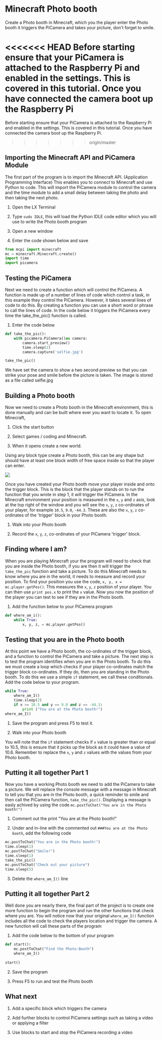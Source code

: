 # Minecraft Photo booth

Create a Photo booth in Minecraft, which you the player enter the Photo booth it triggers the PiCamera and takes your picture, don't forget to smile.

<<<<<<< HEAD
Before starting ensure that your PiCamera is attached to the Raspberry Pi and enabled in the settings.  This is covered in this tutorial.  Once you have connected the camera boot up the Raspberry Pi
=======
Before starting ensure that your PiCamera is attached to the Raspberry Pi and enabled in the settings.  This is covered in this tutorial.  Once you have connected the camera boot up the Raspberry Pi.
>>>>>>> origin/master

## Importing the Minecraft API and PiCamera Module

The first part of the program is to import the Minecraft API. (Application Programming Interface) This enables you to connect to Minecraft and use Python to code.
This will import the PiCamera module to control the camera and the time module to add a small delay between taking the photo and then taking the next photo.

1. Open the LX Terminal

2. Type `sudo IDLE`, this will load the Python IDLE code editor which you will use to write the Photo booth program

3. Open a new window

4. Enter the code shown below and save    
   
``` python
from mcpi import minecraft​
​mc = minecraft.Minecraft.create()
import time
import picamera
```

## Testing the PiCamera

Next we need to create a function which will control the PiCamera.  A function is made up of a number of lines of code which control a task, in this example they control the PiCamera.  However, it takes several lines of code to do this. By creating a function you can use a short word or phrase to call the lines of code.  In the code below it triggers the PiCamera every time the take_the_pic() function is called.   

1. Enter the code below

``` python
def take_the_pic():
	with picamera.PiCamera()as camera:
		camera.start_preview()
		time.sleep(2)
		camera.capture('selfie.jpg')

take_the_pic()		
``` 	

We have set the camera to show a two second preview so that you can strike your pose and smile before the picture is taken.  The image is stored as a file called
selfie.jpg

## Building a Photo booth 

Now we need to create a Photo booth in the Minecraft environment, this is done manually and can be built where ever you want to locate it.  To open Minecraft, 

1. Click the start button

2. Select games / coding and Minecraft.  

3. When it opens create a new world.

Using any block type create a Photo booth, this can be any shape but should have at least one block width of free space inside so that the player can enter.

![](images/Photobooth.jpg)

Once you have created your Photo booth move your player inside and onto the trigger block.  This is the block that the player stands on to run the function that 
you wrote in step 1, it will trigger the PiCamera.  In the Minecraft environment your position is measured in the `x`, `y` and `z` axis, look at the top right of the window and you will see the `x`, `y`, `z` co-ordinates of your player, for example `10.5`, `9.0`, `-44.3`.  These are also the `x`, `y`, `z` co-ordinates of the 'trigger' block in your Photo booth.
 
1. Walk into your Photo booth

2. Record the `x`, `y`, `z`, co-ordinates of your PiCamera 'trigger' block.

## Finding where I am?

When you are playing Minecraft your the program will need to check that you are inside the Photo booth, if you are then it will trigger the `take_the_pic` function and take a picture.  To do this Minecraft needs to know where you are in the world, it needs to measure and record your position.   To find your position you use the code, `x, y, x = mc.player.getPos()`.  This measures the `x`, `y`, `z` position of your player.  You can then use `print pos.x` to print the `x` value.  Now you now the position of the player you can test to see if they are in the Photo booth. 

1. Add the function below to your PiCamera program

``` python
def where_am_i():
	while True:
		x, y, z, = mc.player.getPos()
```
	
## Testing that you are in the Photo booth 
 
At this point we have a Photo booth, the co-ordinates of the trigger block, and a function to control the PiCamera and take a picture.  The next step is to test the program identifies when you are in the Photo booth.  To do this we must create a loop which checks if your player co-ordinates match the trigger block co-ordinates. If they do, then you are standing in the Photo booth.  To do this we use a simple `if` statement, we call these conditionals.  Add the code below to your program. 

```python
while True:
	where_am_I()
	time.sleep(2)
	if x >= 10.5 and y == 9.0 and z == -44.3:
		print ("You are at the Photo booth!")   
where_am_I()		
```

1. Save the program and press F5 to test it.

2. Walk into your Photo booth

You will note that the `if` statement checks if `x` value is greater than or equal to 10.5, this is ensure that it picks up the block as it could have a value of 10.6.  Remember to replace the `x`, `y` and `z` values with the values from your Photo booth.

## Putting it all together Part 1

Now you have a working Photo booth we need to add the PiCamera to take a picture.   We will replace the console message with a message in Minecraft to tell you that you are in the Photo booth, a quick reminder to smile and then call the PiCamera function, `take_the_pic()`.  Displaying a message is easly achived by using the code `mc.postToChat("You are in the Photo booth!")`    
 
1. Comment out the print "You are at the Photo booth!"   

2. Under and in-line with the commented out `###You are at the Photo booth`, add the following code

```python
mc.postToChat("You are in the Photo booth!")
time.sleep(1)
mc.postToChat("Smile!")
time.sleep(1)
take_the_pic()
mc.postToChat("Check out your picture")
time.sleep(5)
```
3. Delete the `where_am_I()` line	

## Putting it all together Part 2

Well done you are nearly there, the final part of the project is to create one more function to begin the program and run the other functions that check where you are.  You will notice now that your original `where_am_I()` function includes all the code to check the players location and trigger the camera.  A new function will call
these parts of the program

1. Add the code below to the bottom of your program

```python
def start():
    mc.postToChat("Find the Photo-Booth")
    where_am_I()
    
start()
```
2. Save the program

3. Press F5 to run and test the Photo booth

## What next

1. Add a specific block which triggers the camera

2. Add further blocks to control PiCamera settings such as taking a video or applying a filter 

3. Use blocks to start and stop the PiCamera recording a video

